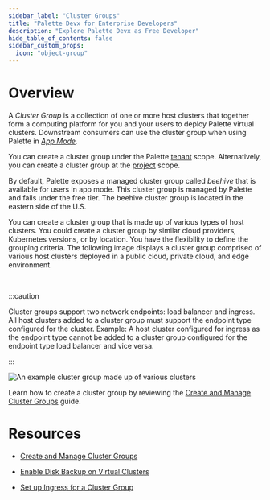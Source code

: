 ```yaml
---
sidebar_label: "Cluster Groups"
title: "Palette Devx for Enterprise Developers"
description: "Explore Palette Devx as Free Developer"
hide_table_of_contents: false
sidebar_custom_props: 
  icon: "object-group"
---
```



# Overview

A *Cluster Group* is a collection of one or more host clusters that together form a computing platform for you and your users to deploy Palette virtual clusters. Downstream consumers can use the cluster group when using Palette in [*App Mode*](/introduction/palette-modes#whatisappmode?). 

You can create a cluster group under the Palette [tenant](/glossary-all#tenant) scope. Alternatively, you can create a cluster group at the [project](/projects) scope.

By default, Palette exposes a managed cluster group called *beehive* that is available for users in app mode. This cluster group is managed by Palette and falls under the free tier. The beehive cluster group is located in the eastern side of the U.S. 

You can create a cluster group that is made up of various types of host clusters. You could create a cluster group by similar cloud providers, Kubernetes versions, or by location. You have the flexibility to define the grouping criteria. The following image displays a cluster group comprised of various host clusters deployed in a public cloud, private cloud, and edge environment.

<br />

:::caution

Cluster groups support two network endpoints: load balancer and ingress. All host clusters added to a cluster group must support the endpoint type configured for the cluster. Example: A host cluster configured for ingress as the endpoint type cannot be added to a cluster group configured for the endpoint type load balancer and vice versa.

:::

![An example cluster group made up of various clusters](/clusters_cluster-groups_index-page.png)

Learn how to create a cluster group by reviewing the [Create and Manage Cluster Groups](/clusters/cluster-groups/create-cluster-group) guide.

# Resources

- [Create and Manage Cluster Groups](/clusters/cluster-groups/create-cluster-group)

- [Enable Disk Backup on Virtual Clusters](/clusters/cluster-groups/cluster-group-backups)

- [Set up Ingress for a Cluster Group](/clusters/cluster-groups/ingress-cluster-group)

<br />